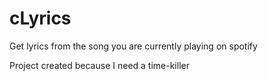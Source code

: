 # cLyrics

Get lyrics from the song you are currently playing on spotify

Project created because I need a time-killer
